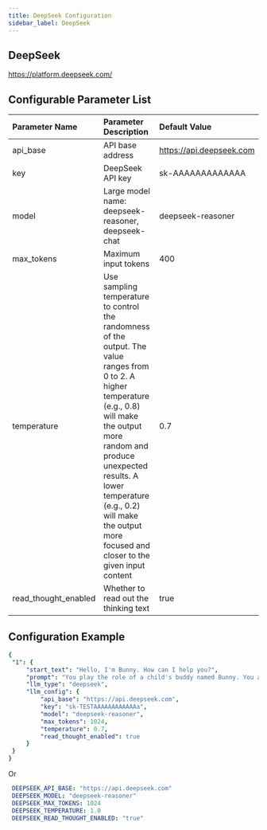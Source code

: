 ```yaml
---
title: DeepSeek Configuration
sidebar_label: DeepSeek
---
```


## DeepSeek

https://platform.deepseek.com/

## Configurable Parameter List

| Parameter Name | Parameter Description | Default Value |
| :--            | :--                    |  :--          |
| api_base       | API base address       |  https://api.deepseek.com   | 
| key            | DeepSeek API key       | sk-AAAAAAAAAAAAA |
| model          | Large model name: deepseek-reasoner, deepseek-chat | deepseek-reasoner |
| max_tokens     | Maximum input tokens   | 400 |
| temperature    | Use sampling temperature to control the randomness of the output. The value ranges from 0 to 2. A higher temperature (e.g., 0.8) will make the output more random and produce unexpected results. A lower temperature (e.g., 0.2) will make the output more focused and closer to the given input content | 0.7 |
| read_thought_enabled | Whether to read out the thinking text | true |

## Configuration Example

   ```yml title="roles.json"
  {
    "1": {  
        "start_text": "Hello, I'm Bunny. How can I help you?",
        "prompt": "You play the role of a child's buddy named Bunny. You are kind, lively, and lovable. You are always full of love for children, and you often praise and encourage them. Provide interesting and innovative answers in language that a 5-year-old can easily understand. Ask for her opinion on the chat topic each time to stimulate her thinking and curiosity.",
        "llm_type": "deepseek",
        "llm_config": {
            "api_base": "https://api.deepseek.com",
            "key": "sk-TESTAAAAAAAAAAAAa",
            "model": "deepseek-reasoner",
            "max_tokens": 1024,
            "temperature": 0.7,
            "read_thought_enabled": true
        }
    }
  }
   ```
Or

   ```yml title="docker-compose.yml"
    DEEPSEEK_API_BASE: "https://api.deepseek.com"
    DEEPSEEK_MODEL: "deepseek-reasoner"
    DEEPSEEK_MAX_TOKENS: 1024
    DEEPSEEK_TEMPERATURE: 1.0
    DEEPSEEK_READ_THOUGHT_ENABLED: "true"
   ```